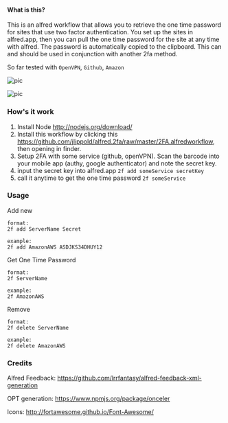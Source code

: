 #### What is this?

This is an alfred workflow that allows you to retrieve the one time password for sites that use two factor authentication. You set up the sites in alfred.app, then you can pull the one time password for the site at any time with alfred. The password is automatically copied to the clipboard. This can and should be used in conjunction with another 2fa method.

So far tested with `OpenVPN`, `Github`, `Amazon`

![pic](http://i.imgur.com/R9BFGgh.png)

![pic](http://i.imgur.com/wlkx0OR.png)

### How's it work

1. Install Node http://nodejs.org/download/
2. Install this workflow by clicking this https://github.com/jlippold/alfred.2fa/raw/master/2FA.alfredworkflow, then opening in finder.
3. Setup 2FA with some service (github, openVPN). Scan the barcode into your mobile app (authy, google authenticator) and note the secret key.
4. input the secret key into alfred.app `2f add someService secretKey`
5. call it anytime to get the one time password `2f someService`

### Usage

Add new

```
format:
2f add ServerName Secret

example:
2f add AmazonAWS ASDJKS34DHUY12
```

Get One Time Password

```
format:
2f ServerName

example:
2f AmazonAWS
```

Remove

```
format:
2f delete ServerName

example:
2f delete AmazonAWS
```


### Credits 

Alfred Feedback: https://github.com/lrrfantasy/alfred-feedback-xml-generation

OPT generation: https://www.npmjs.org/package/onceler

Icons: http://fortawesome.github.io/Font-Awesome/
